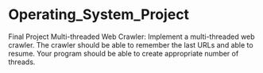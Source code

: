 # Operating_System_Project
Final Project
Multi-threaded Web Crawler: Implement a multi-threaded web crawler. The crawler should be able to remember the last URLs and able to resume. Your program should be able to create appropriate number of threads.
